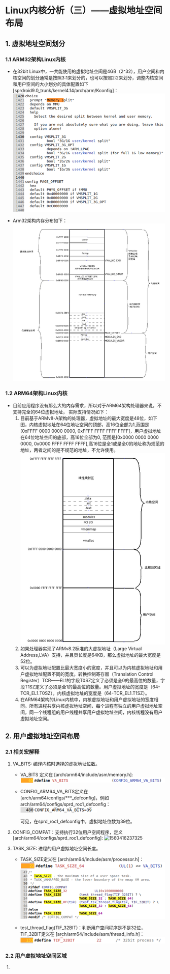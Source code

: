 # Linux内核分析（三）——虚拟地址空间布局
## 1. 虚拟地址空间划分

### 1.1 ARM32架构Linux内核

- 在32bit Linux中，一共能使用的虚拟地址空间是4GB（2^32），用户空间和内核空间的划分通常是按照3:1来划分的，也可以按照2:2来划分，调整内核空间和用户空间的大小划分的具体配置如下[sprdroid9.0_trunk/kernel4.14/arch/arm/Kconfig]：![1560428626924](../picture/32bits-空间划分配置.png)

- Arm32架构内存分布如下：![1560434346240](../picture/Arm32内存分布.png)

### 1.2 ARM64架构Linux内核

- 目前应用程序没有那么大的内存需求，所以对于ARM64架构处理器来说，不支持完全的64位虚拟地址， 实际支持情况如下：
    1. 目前基于ARMv8-A架构的处理器，虚拟地址的最大宽度是48位，如下图，内核虚拟地址在64位地址空间的顶部，高16位全部为1,范围是[0xFFFF 0000 0000 0000, 0xFFFF FFFF FFFF FFFF]，用户虚拟地址在64位地址空间的底部，高16位全部为0, 范围是[0x0000 0000 0000 0000, 0x0000 FFFF FFFF FFFF],高16位是全1或是全0的地址称为规范的地址，两者之间的是不规范的地址，不允许使用。![avator](../picture/Arm64内存分布.png)
    2. 如果处理器实现了ARMv8.2标准的大虚拟地址（Large Virtual Address,LVA）支持，并且页长度是64KB，那么虚拟地址的最大宽度是52位。
    3. 可以为虚拟地址配置比最大宽度小的宽度，并且可以为内核虚拟地址和用户虚拟地址配置不同的宽度。转换控制寄存器（Translation Control Register）TCR——EL1的字段T0SZ定义了必须是全0的最高位的数量，字段T1SZ定义了必须是全1的最高位的数量。用户虚拟地址的宽度是（64-TCR_EL1.T0SZ），内核虚拟地址的宽度是（64-TCR_EL1.T1SZ）。
    4. 在ARM64架构的Linux内核中，内核虚拟地址和用户虚拟地址的宽度相同。所有进程共享内核虚拟地址空间，每个进程有独立的用户虚拟地址空间，同一个线程组的用户线程共享用户虚拟地址空间，内核线程没有用户虚拟地址空间。





## 2. 用户虚拟地址空间布局

### 2.1 相关宏解释

1. VA_BITS: 编译内核时选择的虚拟地址位数。

   - VA_BITS 定义在 [arch/arm64/include/asm/memory.h]:![avator](../picture/va_bits.png)

   - CONFIG_ARM64_VA_BITS定义在[arch/arm64/configs/***_defconfig]，例如arch/arm64/configs/sprd_roc1_defconfig：![avator](../picture/config_arm64_va_bits.png)

     可见，在sprd_roc1_defconfig中，虚拟地址位数为39位。

2. CONFIG_COMPAT：支持执行32位用户空间程序，定义[arch/arm64/configs/sprd_roc1_defconfig]:	![1560416237325](/home/haibin.xu/haibin/picture/config_compat.png)

3. TASK_SIZE: 进程的用户虚拟地址空间长度。

   - TASK_SIZE定义在 [arch/arm64/include/asm/processor.h]：![1560413481268](../picture/task_size.png)![avator](../picture/task_size-1.png)

   - test_thread_flag(TIF_32BIT)：判断用户空间程序是不是32位，TIF_32BIT定义在 [arch/arm64/include/asm/thread_info.h]：![1560416753731](../picture/tif_32bit.png)

### 2.2 用户虚拟地址空间区域

​	1. 